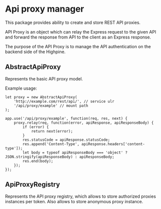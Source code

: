 # Api proxy manager

This package provides ability to create and store REST API proxies.

API Proxy is an object which can relay the Express request to the given API
and forward the response from API to the client as an Express response.

The purpose of the API Proxy is to manage the API authentication 
on the backend side of the Highpine. 

## AbstractApiProxy

Represents the basic API proxy model.

Example usage:

```
let proxy = new AbstractApiProxy(
    'http://example.com/rest/api/', // service ulr
    '/api/proxy/example' // mount path
);

app.use('/api/proxy/example', function(req, res, next) {
    proxy.relay(req, function(error, apiResponse, apiResponseBody) {
        if (error) {
            return next(error);
        }
        res.statusCode = apiResponse.statusCode;
        res.append('Content-Type', apiResponse.headers['content-type']);
        let body = typeof apiResponseBody === 'object' ? JSON.stringify(apiResponseBody) : apiResponseBody;
        res.end(body);
    });
});
```

## ApiProxyRegistry

Represents the API proxy registry, which allows to store authorized proxies instances per token.
Also allows to store anonymous proxy instance.